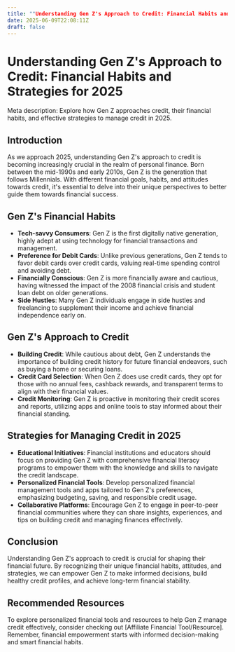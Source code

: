 ```yaml
---
title: ""Understanding Gen Z's Approach to Credit: Financial Habits and Strategies for 2025""
date: 2025-06-09T22:08:11Z
draft: false
---
```


# Understanding Gen Z's Approach to Credit: Financial Habits and Strategies for 2025

Meta description: Explore how Gen Z approaches credit, their financial habits, and effective strategies to manage credit in 2025.

## Introduction

As we approach 2025, understanding Gen Z's approach to credit is becoming increasingly crucial in the realm of personal finance. Born between the mid-1990s and early 2010s, Gen Z is the generation that follows Millennials. With different financial goals, habits, and attitudes towards credit, it's essential to delve into their unique perspectives to better guide them towards financial success.

## Gen Z's Financial Habits

- **Tech-savvy Consumers**: Gen Z is the first digitally native generation, highly adept at using technology for financial transactions and management.
- **Preference for Debit Cards**: Unlike previous generations, Gen Z tends to favor debit cards over credit cards, valuing real-time spending control and avoiding debt.
- **Financially Conscious**: Gen Z is more financially aware and cautious, having witnessed the impact of the 2008 financial crisis and student loan debt on older generations.
- **Side Hustles**: Many Gen Z individuals engage in side hustles and freelancing to supplement their income and achieve financial independence early on.

## Gen Z's Approach to Credit

- **Building Credit**: While cautious about debt, Gen Z understands the importance of building credit history for future financial endeavors, such as buying a home or securing loans.
- **Credit Card Selection**: When Gen Z does use credit cards, they opt for those with no annual fees, cashback rewards, and transparent terms to align with their financial values.
- **Credit Monitoring**: Gen Z is proactive in monitoring their credit scores and reports, utilizing apps and online tools to stay informed about their financial standing.

## Strategies for Managing Credit in 2025

- **Educational Initiatives**: Financial institutions and educators should focus on providing Gen Z with comprehensive financial literacy programs to empower them with the knowledge and skills to navigate the credit landscape.
- **Personalized Financial Tools**: Develop personalized financial management tools and apps tailored to Gen Z's preferences, emphasizing budgeting, saving, and responsible credit usage.
- **Collaborative Platforms**: Encourage Gen Z to engage in peer-to-peer financial communities where they can share insights, experiences, and tips on building credit and managing finances effectively.

## Conclusion

Understanding Gen Z's approach to credit is crucial for shaping their financial future. By recognizing their unique financial habits, attitudes, and strategies, we can empower Gen Z to make informed decisions, build healthy credit profiles, and achieve long-term financial stability.

## Recommended Resources

To explore personalized financial tools and resources to help Gen Z manage credit effectively, consider checking out [Affiliate Financial Tool/Resource]. Remember, financial empowerment starts with informed decision-making and smart financial habits.